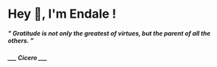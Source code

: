 <h1 title="head"> Hey 👋, I'm Endale !</h1>

**<h5><i>" Gratitude is not only the greatest of virtues, but the parent of all the others. "</i></h5>**

*<b>___ Cicero ___</b>*

